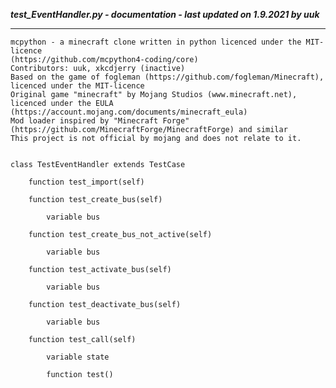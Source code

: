 ***test_EventHandler.py - documentation - last updated on 1.9.2021 by uuk***
___

    mcpython - a minecraft clone written in python licenced under the MIT-licence 
    (https://github.com/mcpython4-coding/core)
    Contributors: uuk, xkcdjerry (inactive)
    Based on the game of fogleman (https://github.com/fogleman/Minecraft), licenced under the MIT-licence
    Original game "minecraft" by Mojang Studios (www.minecraft.net), licenced under the EULA
    (https://account.mojang.com/documents/minecraft_eula)
    Mod loader inspired by "Minecraft Forge" (https://github.com/MinecraftForge/MinecraftForge) and similar
    This project is not official by mojang and does not relate to it.


    class TestEventHandler extends TestCase

        function test_import(self)

        function test_create_bus(self)

            variable bus

        function test_create_bus_not_active(self)

            variable bus

        function test_activate_bus(self)

            variable bus

        function test_deactivate_bus(self)

            variable bus

        function test_call(self)

            variable state

            function test()